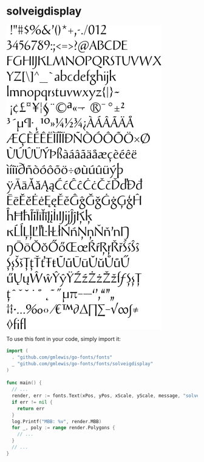 # solveigdisplay

![solveigdisplay](solveigdisplay.png)

To use this font in your code, simply import it:

```go
import (
  . "github.com/gmlewis/go-fonts/fonts"
  _ "github.com/gmlewis/go-fonts/fonts/solveigdisplay"
)

func main() {
  // ...
  render, err := fonts.Text(xPos, yPos, xScale, yScale, message, "solveigdisplay", Center)
  if err != nil {
    return err
  }
  log.Printf("MBB: %v", render.MBB)
  for _, poly := range render.Polygons {
    // ...
  }
  // ...
}
```
